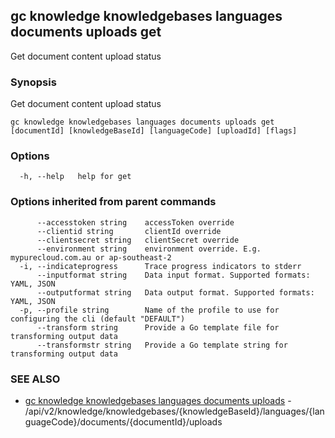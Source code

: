 ## gc knowledge knowledgebases languages documents uploads get

Get document content upload status

### Synopsis

Get document content upload status

```
gc knowledge knowledgebases languages documents uploads get [documentId] [knowledgeBaseId] [languageCode] [uploadId] [flags]
```

### Options

```
  -h, --help   help for get
```

### Options inherited from parent commands

```
      --accesstoken string    accessToken override
      --clientid string       clientId override
      --clientsecret string   clientSecret override
      --environment string    environment override. E.g. mypurecloud.com.au or ap-southeast-2
  -i, --indicateprogress      Trace progress indicators to stderr
      --inputformat string    Data input format. Supported formats: YAML, JSON
      --outputformat string   Data output format. Supported formats: YAML, JSON
  -p, --profile string        Name of the profile to use for configuring the cli (default "DEFAULT")
      --transform string      Provide a Go template file for transforming output data
      --transformstr string   Provide a Go template string for transforming output data
```

### SEE ALSO

* [gc knowledge knowledgebases languages documents uploads](gc_knowledge_knowledgebases_languages_documents_uploads.html)	 - /api/v2/knowledge/knowledgebases/{knowledgeBaseId}/languages/{languageCode}/documents/{documentId}/uploads



